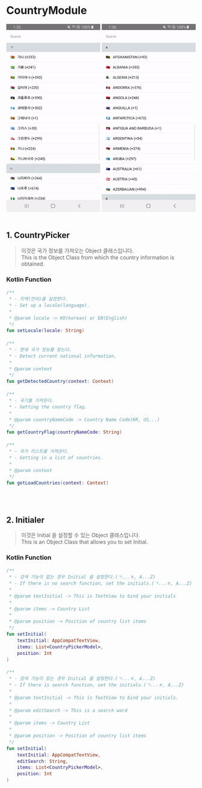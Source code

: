 # CountryModule
<img width="250px" height="500px" src="/sample/ko.gif" /> <img width="250px" height="500px" src="/sample/en.gif" />
<br/>
<br/>



## 1. CountryPicker

> 이것은 국가 정보를 가져오는 Object 클래스입니다.<br/>
> This is the Object Class from which the country information is obtained.


### Kotlin Function

```kotlin
/**
 * - 지역(언어)를 설정한다.
 * - Set up a locale(language).
 *
 * @param locale -> KO(korean) or EN(English)
 */
fun setLocale(locale: String)

/**
 * - 현재 국가 정보를 찾는다.
 * - Detect current national information.
 *
 * @param context
 */
fun getDetectedCountry(context: Context)

/**
 * - 국기를 가져온다.
 * - Getting the country flag.
 *
 * @param countryNameCode -> Country Name Code(KR, US...)
 */
fun getCountryFlag(countryNameCode: String)

/**
 * - 국가 리스트를 가져온다.
 * - Getting in a list of countries.
 *
 * @param context
 */
fun getLoadCountries(context: Context)
```
<br/>
<br/>



## 2. Initialer

> 이것은 Initial 을 설정할 수 있는 Object 클래스입니다.<br/>
> This is an Object Class that allows you to set Initial.


### Kotlin Function

```kotlin
/**
 * - 검색 기능이 없는 경우 Initial 을 설정한다.(ㄱ...ㅎ, A...Z)
 * - If there is no search function, set the initials.(ㄱ...ㅎ, A...Z)
 *
 * @param textInitial -> This is TextView to bind your initials
 *
 * @param items -> Country List
 *
 * @param position -> Position of country list items
 */
fun setInitial(
    textInitial: AppCompatTextView,
    items: List<CountryPickerModel>,
    position: Int
)

/**
 * - 검색 기능이 있는 경우 Initial 을 설정한다.(ㄱ...ㅎ, A...Z)
 * - If there is search function, set the initials.(ㄱ...ㅎ, A...Z)
 *
 * @param textInitial -> This is TextView to bind your initials.
 *
 * @param editSearch -> This is a search word
 *
 * @param items -> Country List
 *
 * @param position -> Position of country list items
 */
fun setInitial(
    textInitial: AppCompatTextView,
    editSearch: String,
    items: List<CountryPickerModel>,
    position: Int
)
```
<br/>
<br/>


